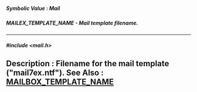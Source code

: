 ##### Symbolic Value : Mail
##### MAILEX_TEMPLATE_NAME - Mail template filename.
---
##### #include <mail.h>
**Description :**
Filename for the mail template ("mail7ex.ntf").
**See Also :**
[MAILBOX_TEMPLATE_NAME](D:/md_files/MAILBOX_TEMPLATE_NAME.md)
---
